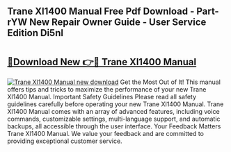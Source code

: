 ## Trane Xl1400 Manual Free Pdf Download - Part-rYW New Repair Owner Guide - User Service Edition Di5nl

# <h2><a href="http://bc65868.oget.top/?id=Trane+Xl1400+Manual">🔗Download New 👉🔴 Trane Xl1400 Manual</a></h2>

[![Trane Xl1400 Manual new download](https://i.imgur.com/5g1atiW.png)](http://bc65868.oget.top/?id=Trane+Xl1400+Manual)
Get the Most Out of It! This manual offers tips and tricks to maximize the performance of your new Trane Xl1400 Manual. Important Safety Guidelines Please read all safety guidelines carefully before operating your new Trane Xl1400 Manual. Trane Xl1400 Manual comes with an array of advanced features, including voice commands, customizable settings, multi-language support, and automatic backups, all accessible through the user interface. Your Feedback Matters Trane Xl1400 Manual. We value your feedback and are committed to providing exceptional customer service.
